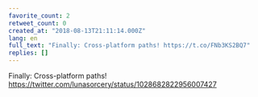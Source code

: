 ```yaml
---
favorite_count: 2
retweet_count: 0
created_at: "2018-08-13T21:11:14.000Z"
lang: en
full_text: "Finally: Cross-platform paths! https://t.co/FNb3KS2BQ7"
replies: []
---
```


Finally: Cross-platform paths!
<https://twitter.com/lunasorcery/status/1028682822956007427>

